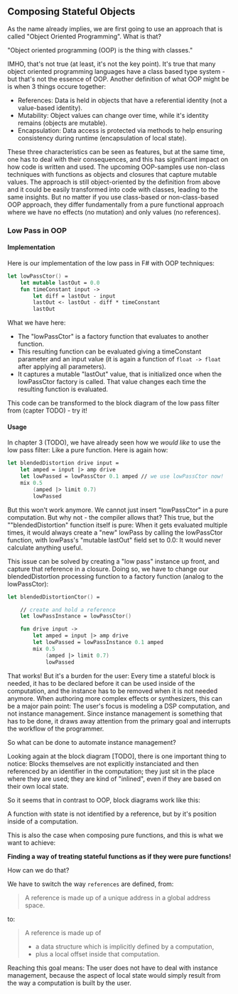 
## Composing Stateful Objects

As the name already implies, we are first going to use an approach that is called "Object Oriented Programming". What is that?

"Object oriented programming (OOP) is the thing with classes."

IMHO, that's not true (at least, it's not the key point). It's true that many object oriented programming languages have a class based type system - but that's not the essence of OOP. Another definition of what OOP might be is when 3 things occure together:

* References: Data is held in objects that have a referential identity (not a value-based identity).
* Mutability: Object values can change over time, while it's identity remains (objects are mutable).
* Encapsulation: Data access is protected via methods to help ensuring consistency during runtime (encapsulation of local state).

These three characteristics can be seen as features, but at the same time, one has to deal with their consequences, and this has significant impact on how code is written and used. The upcoming OOP-samples use non-class techniques with functions as objects and closures that capture mutable values. The approach is still object-oriented by the definition from above and it could be easily transformed into code with classes, leading to the same insights. But no matter if you use class-based or non-class-based OOP approach, they differ fundamentally from a pure functional approach where we have no effects (no mutation) and only values (no references).

### Low Pass in OOP

#### Implementation

Here is our implementation of the low pass in F# with OOP techniques:

```fsharp
let lowPassCtor() =
    let mutable lastOut = 0.0
    fun timeConstant input ->
        let diff = lastOut - input
        lastOut <- lastOut - diff * timeConstant
        lastOut
```

What we have here:

* The "lowPassCtor" is a factory function that evaluates to another function.
* This resulting function can be evaluated giving a timeConstant parameter and an input value (it is again a function of `float -> float` after applying all parameters).
* It captures a mutable "lastOut" value, that is initialized once when the lowPassCtor factory is called. That value changes each time the resulting function is evaluated.

This code can be transformed to the block diagram of the low pass filter from (capter TODO) - try it!

#### Usage

In chapter 3 (TODO), we have already seen how we _would like_ to use the low pass filter: Like a pure function. Here is again how:

```fsharp
let blendedDistortion drive input =
    let amped = input |> amp drive
    let lowPassed = lowPassCtor 0.1 amped // we use lowPassCtor now!
    mix 0.5
        (amped |> limit 0.7)
        lowPassed
```

But this won't work anymore. We cannot just insert "lowPassCtor" in a pure computation. But why not - the compiler allows that? This true, but the ""blendedDistortion" function itself is pure: When it gets evaluated multiple times, it would always create a "new" lowPass by calling the lowPassCtor function, with lowPass's "mutable lastOut" field set to 0.0: It would never calculate anything useful.

<!-- Solving this issue is basically easy, but: TODO: Usually, you don't deal with a single stateful block. Instead, you have a lot of them. And it's a burden to the user managing all these that: He needs to create these instance up front, remove them in case he doesn't need them anymore, bind these function pointers (=references) to identifiers that is again captured in a closure, so that he can finally use them in the actual code he want to write. Anyway, we do it for now: We change our blendedDistortion processing function to a factory function (analog to the lowPassCtor): -->

This issue can be solved by creating a "low pass" instance up front, and capture that reference in a closure. Doing so, we have to change our blendedDistortion processing function to a factory function (analog to the lowPassCtor):

```fsharp
let blendedDistortionCtor() =

    // create and hold a reference
    let lowPassInstance = lowPassCtor()

    fun drive input ->
        let amped = input |> amp drive
        let lowPassed = lowPassInstance 0.1 amped
        mix 0.5
            (amped |> limit 0.7)
            lowPassed
```

That works! But it's a burden for the user: Every time a stateful block is needed, it has to be declared before it can be used inside of the computation, and the instance has to be removed when it is not needed anymore. When authoring more complex effects or synthesizers, this can be a major pain point: The user's focus is modeling a DSP computation, and not instance management. Since instance management is something that has to be done, it draws away attention from the primary goal and interrupts the workflow of the programmer.

So what can be done to automate instance management?

Looking again at the block diagram [TODO], there is one important thing to notice: Blocks themselves are not explicitly instanciated and then referenced by an identifier in the computation; they just sit in the place where they are used; they are kind of "inlined", even if they are based on their own local state.

So it seems that in contrast to OOP, block diagrams work like this:

<statement>A function with state is not identified by a reference, but by it's position inside of a computation.</statement>

This is also the case when composing pure functions, and this is what we want to achieve:

**Finding a way of treating stateful functions as if they were pure functions!**

How can we do that?

We have to switch the way `references` are defined, from:

> A reference is made up of a unique address in a global address space.

to:

> A reference is made up of
>    * a data structure which is implicitly defined by a computation,
>    * plus a local offset inside that computation.

Reaching this goal means: The user does not have to deal with instance management, because the aspect of local state would simply result from the way a computation is built by the user.
